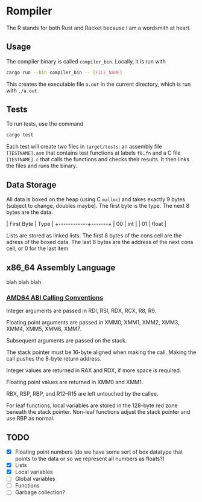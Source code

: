 # Rompiler

The R stands for both Rust and Racket because I am a wordsmith at heart.

## Usage

The compiler binary is called `compiler_bin`. Locally, it is run with
```sh
cargo run --bin compiler_bin -- [FILE_NAME]
```
This creates the executable file `a.out` in the current directory, which is run
with `./a.out`.

## Tests

To run tests, use the command

```sh
cargo test
```

Each test will create two files in `target/tests`: an assembly file
`[TESTNAME].asm` that contains test functions at labels `f0`..`fn` and a  C
file `[TESTNAME].c` that calls the functions and checks their results. It
then links the files and runs the binary.

## Data Storage

All data is boxed on the heap (using C `malloc`) and takes exactly 9 bytes
(subject to change, doubles maybe). The first byte is the type. The next 8
bytes are the data.

| First Byte | Type  |
+------------+-------+
| 00         | int   |
| 01         | float |

Lists are stored as linked lists. The first 8 bytes of the cons cell are the
adress of the boxed data. The last 8 bytes are the address of the next cons
cell, or 0 for the last item

## x86_64 Assembly Language

blah blah blah

### [AMD64 ABI Calling Conventions](https://en.wikipedia.org/wiki/X86_calling_conventions#System_V_AMD64_ABI)

Integer arguments are passed in RDI, RSI, RDX, RCX, R8, R9.

Floating point arguments are passed in XMM0, XMM1, XMM2, XMM3, XMM4, XMM5, XMM6, XMM7.

Subsequent arguments are passed on the stack.

The stack pointer must be 16-byte aligned when making the call. Making the call pushes the 8-byte return address.

Integer values are returned in RAX and RDX, if more space is required.

Floating point values are returned in XMM0 and XMM1.

RBX, RSP, RBP, and R12–R15 are left untouched by the callee.

For leaf functions, local variables are stored in the 128-byte red zone beneath the stack pointer. Non-leaf functions adjust the stack pointer and use RBP as normal.

## TODO

- [x] Floating point numbers (do we have some sort of box datatype that points to the data or so we represent all numbers as floats?)
- [x] Lists
- [x] Local variables
- [ ] Global variables
- [ ] Functions
- [ ] Garbage collection?
